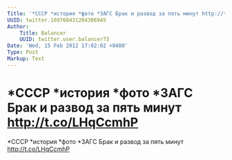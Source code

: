 ```yaml
---
Title: '*СССР *история *фото *ЗАГС Брак и развод за пять минут http://t.co/LHqCcmhP'
UUID: twitter.169768431204306945
Author:
    Title: Balancer
    UUID: twitter.user.balancer73
Date: 'Wed, 15 Feb 2012 17:02:02 +0400'
Type: Post
Markup: Text
---
```


# *СССР *история *фото *ЗАГС Брак и развод за пять минут http://t.co/LHqCcmhP

*СССР *история *фото *ЗАГС Брак и развод за пять минут
http://t.co/LHqCcmhP